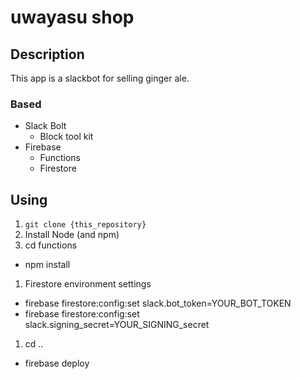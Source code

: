 # uwayasu shop

## Description

This app is a slackbot for selling ginger ale.

### Based

- Slack Bolt
  - Block tool kit
- Firebase
  - Functions
  - Firestore

## Using

1. `git clone {this_repository}`
1. Install Node (and npm)
1. cd functions
  - npm install
1. Firestore environment settings
  - firebase firestore:config:set slack.bot_token=YOUR_BOT_TOKEN
  - firebase firestore:config:set slack.signing_secret=YOUR_SIGNING_secret
1. cd ..
  - firebase deploy

